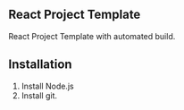 ## React Project Template

React Project Template with automated build.

## Installation

1. Install Node.js
2. Install git.